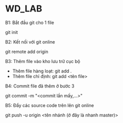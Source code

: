 # WD_LAB
B1: Bắt đầu git cho 1 file

git init

B2: Kết nối với git online

git remote add origin <url>

B3: Thêm file vào kho lưu trữ cục bộ

- Thêm file hàng loạt: git add .
- Thêm file chỉ định: git add <tên file>

B4: Commit file đã thêm ở bước 3

git commit -m "<commit lần mấy,...>"

B5: Đẩy các source code trên lên git online

git push -u origin <tên nhánh (ở đây là nhanh master)>



